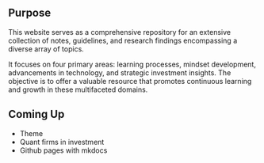 ## Purpose

This website serves as a comprehensive repository for an extensive
collection of notes, guidelines, and research findings encompassing a
diverse array of topics.

It focuses on four primary areas: learning processes, mindset
development, advancements in technology, and strategic investment
insights. The objective is to offer a valuable resource that promotes
continuous learning and growth in these multifaceted domains.


## Coming Up

- Theme
- Quant firms in investment
- Github pages with mkdocs

